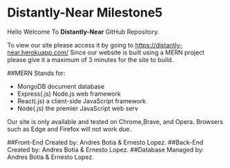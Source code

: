 # Distantly-Near Milestone5

Hello Welcome To **Distantly-Near** GitHub Repository.

To view our site please access it by going to https://distantly-near.herokuapp.com/
Since our website is built using a MERN project please give it a maximum of 3 minutes for the site to build.

##MERN Stands for:	
	
- MongoDB  document database
- Express(.js)  Node.js web framework
- React(.js)  a client-side JavaScript framework
- Node(.js)  the premier JavaScript web serv

Our site is only available and tested on Chrome,Brave, and Opera.
Browsers such as Edge and Firefox will not work due.

##Front-End Created by: Andres Botia & Ernesto Lopez.
##Back-End Created by: Andres Botia & Ernesto Lopez.
##Database Managed by: Andres Botia & Ernesto Lopez.
